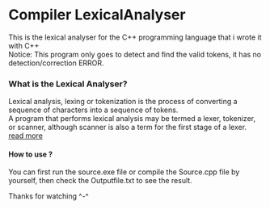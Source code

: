 # Compiler LexicalAnalyser
This is the lexical analyser for the C++ programming language that i wrote it with C++</br>
Notice: This program only goes to detect and find the valid tokens, it has no detection/correction ERROR.

### What is the Lexical Analyser?
Lexical analysis, lexing or tokenization is the process of converting a sequence of characters into a sequence of tokens.</br>A program that performs lexical analysis may be termed a lexer, tokenizer, or scanner, although scanner is also a term for the first stage of a lexer. [read more](https://en.wikipedia.org/wiki/Lexical_analysis)</br>
 
#### How to use ?
You can first run the source.exe file or compile the Source.cpp file by yourself,
then check the Outputfile.txt to see the result.</br>

Thanks for watching ^-^
